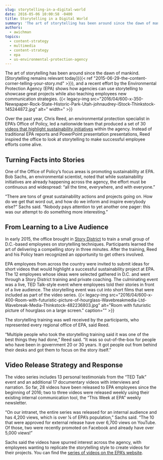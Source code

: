 ```yaml
---
slug: storytelling-in-a-digital-world
date: 2016-05-06 10:00:58 -0400
title: Storytelling in a Digital World
summary: 'The art of storytelling has been around since the dawn of mankind. Storytelling remains relevant today, and a recent effort by the Environmental Protection Agency (EPA) shows how agencies can use storytelling to showcase great projects while also teaching employees new communication strategies. Over the past year, Chris Reed, an environmental protection specialist in EPA’s'
authors:
  - awichman
topics:
  - content-strategy
  - multimedia
  - content-strategy
  - epa
  - us-environmental-protection-agency
---
```


The art of storytelling has been around since the dawn of mankind. [Storytelling remains relevant today]({{< ref "2015-06-29-the-content-corner-telling-your-story.md" >}}), and a recent effort by the Environmental Protection Agency (EPA) shows how agencies can use storytelling to showcase great projects while also teaching employees new communication strategies. {{< legacy-img src="2016/04/600-x-350-Newspaper-Rock-State-Historic-Park-Utah-johnaudrey-iStock-Thinkstock-145244872.jpg" alt=" width=" >}} 

Over the past year, Chris Reed, an environmental protection specialist in EPA’s Office of Policy, led a nationwide team that produced a set of 30 [videos that highlight sustainability initiatives](https://www.epa.gov/sustainability/sustainability-action-video-series) within the agency. Instead of traditional EPA reports and PowerPoint presentation presentations, Reed inspired the office to look at storytelling to make successful employee efforts come alive.

## Turning Facts into Stories

One of the Office of Policy’s focus areas is promoting sustainability at EPA. Bob Sachs, an environmental scientist, noted that while sustainability initiatives are already happening across the agency, the effort must be continuous and widespread: “all the time, everywhere, and with everyone.”

“There are tons of great sustainability actions and projects going on. How do we get that word out, and how do we inform and inspire everybody else?” Sachs said. “Nobody pays attention to yet another one pager: this was our attempt to do something more interesting.”

## From Learning to a Live Audience

In early 2015, the office brought in [Story District](http://storydistrict.org/) to train a small group of D.C.-based employees on storytelling techniques. Participants learned the art of delivering a compelling story in three minutes. After the training, Reed and his Policy team recognized an opportunity to get others involved.

EPA employees from across the country were invited to submit ideas for short videos that would highlight a successful sustainability project at EPA. The 12 employees whose ideas were selected gathered in D.C. and went through a Story District training and private coaching. The culminating event was a live, TED Talk-style event where employees told their stories in front of a live audience. The storytelling event was cut into short films that were included as part of the video series. {{< legacy-img src="2016/04/600-x-400-Room-with-futuristic-picture-of-hourglass-Wavebreakmedia-Ltd-Wavebreak-Media-Thinkstock-482236803.jpg" alt="Room with futuristic picture of hourglass on a large screen." caption="" >}} 

The storytelling training was well received by the participants, who represented every regional office of EPA, said Reed.

“Multiple people who took the storytelling training said it was one of the best things they had done,” Reed said. “It was so out-of-the-box for people who have been in government 20 or 30 years. It got people out from behind their desks and got them to focus on the story itself.”

## Video Release Strategy and Response

The video series includes 13 personal testimonials from the “TED Talk” event and an additional 17 documentary videos with interviews and narration. So far, 28 videos have been released to EPA employees since the beginning of 2016; two to three videos were released weekly using their existing internal communication tool, the “This Week at EPA” weekly newsletter.

“On our intranet, the entire series was released for an internal audience and has 4,200 views, which is over ¼ of EPA’s population,” Sachs said. “The 10 that were approved for external release have over 6,700 views on YouTube. Of those, two were recently promoted on Facebook and already have over 5,000 views!”

Sachs said the videos have spurred interest across the agency, with employees wanting to replicate the storytelling style to create videos for their projects. You can find the [series of videos on the EPA&#8217;s website](https://www.epa.gov/sustainability/sustainability-action-video-series).